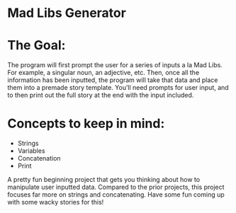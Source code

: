 # Mad Libs Generator

# The Goal: 

The program will first prompt the user for a series of inputs a la Mad Libs. For example, a singular noun, an adjective, etc. Then, once all the information has been inputted, the program will take that data and place them into a premade story template. You’ll need prompts for user input, and to then print out the full story at the end with the input included.

# Concepts to keep in mind:

* Strings
* Variables
* Concatenation
* Print

A pretty fun beginning project that gets you thinking about how to manipulate user inputted data. Compared to the prior projects, this project focuses far more on strings and concatenating. Have some fun coming up with some wacky stories for this!
